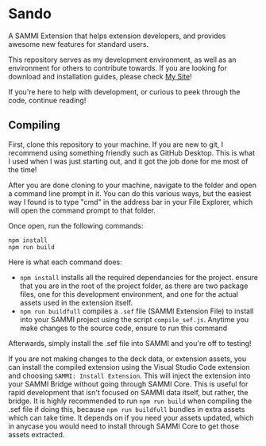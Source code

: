 # Sando
A SAMMI Extension that helps extension developers, and provides awesome new features for standard users.

This repository serves as my development environment, as well as an environment for others to contribute towards. If you are looking for download and installation guides, please check [My Site](https://landie.land/shop/sammi-extensions/sando)!

If you're here to help with development, or curious to peek through the code, continue reading!

## Compiling

First, clone this repository to your machine. If you are new to git, I recommend using something friendly such as GitHub Desktop. This is what I used when I was just starting out, and it got the job done for me most of the time!

After you are done cloning to your machine, navigate to the folder and open a command line prompt in it. You can do this various ways, but the easiest way I found is to type "cmd" in the address bar in your File Explorer, which will open the command prompt to that folder.

Once open, run the following commands:

```
npm install
npm run build
```
Here is what each command does:

- `npm install` installs all the required dependancies for the project. ensure that you are in the root of the project folder, as there are two package files, one for this development environment, and one for the actual assets used in the extension itself.
- `npm run buildfull` compiles a `.sef` file (SAMMI Extension File) to install into your SAMMI project using the script `compile_sef.js`. Anytime you make changes to the source code, ensure to run this command 

Afterwards, simply install the .sef file into SAMMI and you're off to testing!

If you are not making changes to the deck data, or extension assets, you can install the compiled extension using the Visual Studio Code extension and choosing `SAMMI: Install Extension`. This will inject the extension into your SAMMI Bridge without going through SAMMI Core. This is useful for rapid development that isn't focused on SAMMI data itself, but rather, the bridge. It is highly recommended to run `npm run build` when compiling the .sef file if doing this, because `npm run buildfull` bundles in extra assets which can take time. It depends on if you need your assets updated, which in anycase you would need to install through SAMMI Core to get those assets extracted.
